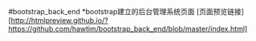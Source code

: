 #bootstrap_back_end
*bootstrap建立的后台管理系统页面
[页面预览链接][http://htmlpreview.github.io/?https://github.com/hawtim/bootstrap_back_end/blob/master/index.html]